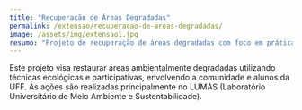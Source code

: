 ```yaml
---
title: "Recuperação de Áreas Degradadas"
permalink: /extensao/recuperacao-de-areas-degradadas/
image: /assets/img/extensao1.jpg
resumo: "Projeto de recuperação de áreas degradadas com foco em práticas sustentáveis no LUMAS (UFF)."
---
```


Este projeto visa restaurar áreas ambientalmente degradadas utilizando técnicas ecológicas e participativas, envolvendo a comunidade e alunos da UFF. As ações são realizadas principalmente no LUMAS (Laboratório Universitário de Meio Ambiente e Sustentabilidade).
